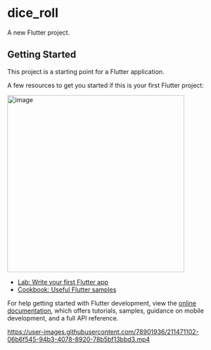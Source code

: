 # dice_roll

A new Flutter project.

## Getting Started

This project is a starting point for a Flutter application.

A few resources to get you started if this is your first Flutter project:

<img width="402px" alt="image" src="https://user-images.githubusercontent.com/78901936/211471023-6c405af5-92fd-4f4d-8f79-18573f3cca4b.png">

- [Lab: Write your first Flutter app](https://docs.flutter.dev/get-started/codelab)
- [Cookbook: Useful Flutter samples](https://docs.flutter.dev/cookbook)

For help getting started with Flutter development, view the
[online documentation](https://docs.flutter.dev/), which offers tutorials,
samples, guidance on mobile development, and a full API reference.

https://user-images.githubusercontent.com/78901936/211471102-06b6f545-94b3-4078-8920-78b5bf13bbd3.mp4

